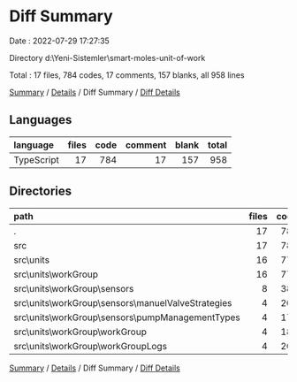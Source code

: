 # Diff Summary

Date : 2022-07-29 17:27:35

Directory d:\\Yeni-Sistemler\\smart-moles-unit-of-work

Total : 17 files,  784 codes, 17 comments, 157 blanks, all 958 lines

[Summary](results.md) / [Details](details.md) / Diff Summary / [Diff Details](diff-details.md)

## Languages
| language | files | code | comment | blank | total |
| :--- | ---: | ---: | ---: | ---: | ---: |
| TypeScript | 17 | 784 | 17 | 157 | 958 |

## Directories
| path | files | code | comment | blank | total |
| :--- | ---: | ---: | ---: | ---: | ---: |
| . | 17 | 784 | 17 | 157 | 958 |
| src | 17 | 784 | 17 | 157 | 958 |
| src\\units | 16 | 776 | 16 | 156 | 948 |
| src\\units\\workGroup | 16 | 776 | 16 | 156 | 948 |
| src\\units\\workGroup\\sensors | 8 | 386 | 8 | 79 | 473 |
| src\\units\\workGroup\\sensors\\manuelValveStrategies | 4 | 209 | 4 | 37 | 250 |
| src\\units\\workGroup\\sensors\\pumpManagementTypes | 4 | 177 | 4 | 42 | 223 |
| src\\units\\workGroup\\workGroup | 4 | 182 | 4 | 39 | 225 |
| src\\units\\workGroup\\workGroupLogs | 4 | 208 | 4 | 38 | 250 |

[Summary](results.md) / [Details](details.md) / Diff Summary / [Diff Details](diff-details.md)